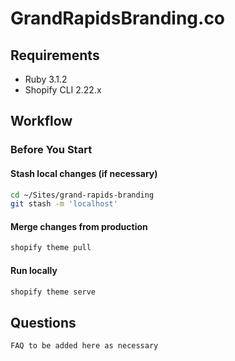# GrandRapidsBranding.co

## Requirements
- Ruby 3.1.2
- Shopify CLI 2.22.x

## Workflow

### Before You Start

#### Stash local changes (if necessary)
```zsh
cd ~/Sites/grand-rapids-branding
git stash -m 'localhost'
```

#### Merge changes from production
```zsh
shopify theme pull
```

#### Run locally
```zsh
shopify theme serve
```

## Questions

`FAQ to be added here as necessary`
